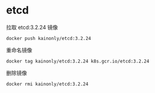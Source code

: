 # etcd

拉取 etcd:3.2.24 镜像

```shell
docker push kainonly/etcd:3.2.24
```

重命名镜像

```shell
docker tag kainonly/etcd:3.2.24 k8s.gcr.io/etcd:3.2.24
```

删除镜像

```shell
docker rmi kainonly/etcd:3.2.24
```
